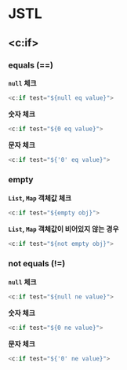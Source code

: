 # JSTL

## <c:if>

### equals (==)

**`null` 체크**

```java
<c:if test="${null eq value}">
```

**숫자 체크**

```java
<c:if test="${0 eq value}">
```

**문자 체크**

```java
<c:if test="${'0' eq value}">
```

### empty

**`List`, `Map` 객체값 체크**

```java
<c:if test="${empty obj}">
```

**`List`, `Map` 객체값이 비어있지 않는 경우**

```java
<c:if test="${not empty obj}">
```

### not equals (!=)

**`null` 체크**

```java
<c:if test="${null ne value}">
```

**숫자 체크**

```java
<c:if test="${0 ne value}">
```

**문자 체크**

```java
<c:if test="${'0' ne value}">
```
